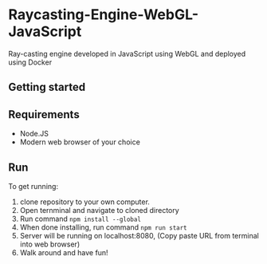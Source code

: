 # Raycasting-Engine-WebGL-JavaScript
Ray-casting engine developed in JavaScript using WebGL and deployed using Docker

## Getting started

## Requirements
- Node.JS
- Modern web browser of your choice

## Run
To get running:
1. clone repository to your own computer.
2. Open ternminal and navigate to cloned directory
3. Run command ```npm install --global```
4. When done installing, run command ```npm run start```
5. Server will be running on localhost:8080, (Copy paste URL from terminal into web browser)
6. Walk around and have fun!
